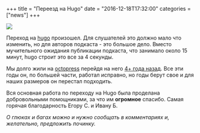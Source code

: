 +++
title = "Переезд на Hugo"
date = "2016-12-18T17:32:00"
categories = ["news"]
+++

![](/images/radio-t/hugo.png)

Переход на [hugo](https://gohugo.io) произошел. Для слушателей это должно мало что изменить, но для авторов подкаста - это большое дело. Вместо мучительного ожидания публикации подкаста, что занимало около 15 минут, hugo строит это все за 4 секунды.

Мы долго жили на [octopress](http://octopress.org) перейдя на него [4+ года назад](https://radio-t.com/p/2012/06/14/yes-we-did-it/). Все эти годы он, по большей части, работал исправно, но годы берут свое и для наших размеров он перестал подходить.

Вся основная работа по переходу на Hugo была проделана добровольными помощниками, за что им **огромное** спасибо.
Самая горячая благодарность Егору С. и Ивану Б.

_О глюках и багах можно и нужно сообщать в комментариях и, желательно, предложить починку._
